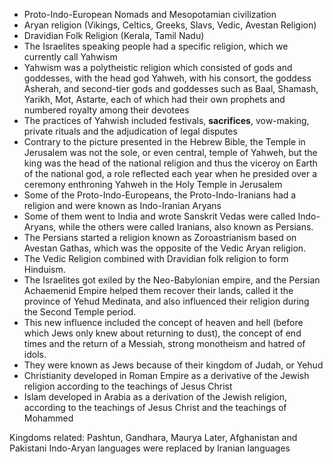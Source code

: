 - Proto-Indo-European Nomads and Mesopotamian civilization
- Aryan religion (Vikings, Celtics, Greeks, Slavs, Vedic, Avestan Religion)
- Dravidian Folk Religion (Kerala, Tamil Nadu)
- The Israelites speaking people had a specific religion, which we currently call Yahwism
- Yahwism was a polytheistic religion which consisted of gods and goddesses, with the head god Yahweh, with his consort, the goddess Asherah, and second-tier gods and goddesses such as Baal, Shamash, Yarikh, Mot, Astarte, each of which had their own prophets and numbered royalty among their devotees
- The practices of Yahwish included festivals, **sacrifices**, vow-making, private rituals and the adjudication of legal disputes
- Contrary to the picture presented in the Hebrew Bible, the Temple in Jerusalem was not the sole, or even central, temple of Yahweh, but the king was the head of the national religion and thus the viceroy on Earth of the national god, a role reflected each year when he presided over a ceremony enthroning Yahweh in the Holy Temple in Jerusalem
- Some of the Proto-Indo-Europeans, the Proto-Indo-Iranians had a religion and were known as Indo-Iranian Aryans
- Some of them went to India and wrote Sanskrit Vedas were called Indo-Aryans, while the others were called Iranians, also known as Persians.
- The Persians started a religion known as Zoroastrianism based on Avestan Gathas, which was the opposite of the Vedic Aryan religion.
- The Vedic Religion combined with Dravidian folk religion to form Hinduism.
- The Israelites got exiled by the Neo-Babylonian empire, and the Persian Achaemenid Empire helped them recover their lands, called it the province of Yehud Medinata, and also influenced their religion during the Second Temple period.
- This new influence included the concept of heaven and hell (before which Jews only knew about returning to dust), the concept of end times and the return of a Messiah, strong monotheism and hatred of idols.
- They were known as Jews because of their kingdom of Judah, or Yehud
- Christianity developed in Roman Empire as a derivative of the Jewish religion according to the teachings of Jesus Christ
- Islam developed in Arabia as a derivation of the Jewish religion, according to the teachings of Jesus Christ and the teachings of Mohammed

Kingdoms related: Pashtun, Gandhara, Maurya
Later, Afghanistan and Pakistani Indo-Aryan languages were replaced by Iranian languages